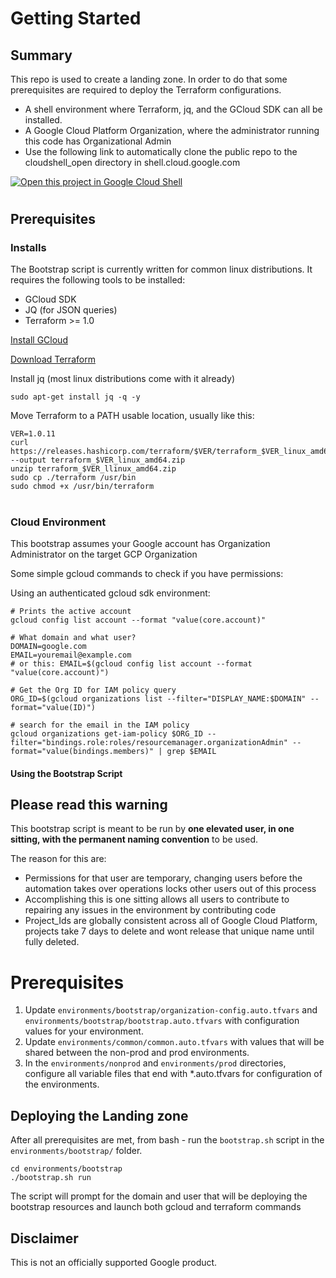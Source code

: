 # Getting Started
## Summary

This repo is used to create a landing zone. In order to do that some prerequisites are required to deploy the Terraform configurations.

 - A shell environment where Terraform, jq, and the GCloud SDK can all be installed. 
 - A Google Cloud Platform Organization, where the administrator running this code has Organizational Admin
 - Use the following link to automatically clone the public repo to the cloudshell_open directory in shell.cloud.google.com
 
[![Open this project in Google Cloud Shell](http://gstatic.com/cloudssh/images/open-btn.png)](https://console.cloud.google.com/cloudshell/open?git_repo=https://github.com/GoogleCloudPlatform/pbmm-on-gcp-onboarding&page=editor&tutorial=README.md)

#

## Prerequisites
### Installs
The Bootstrap script is currently written for common linux distributions. It requires the following tools to be installed:
 - GCloud SDK
 - JQ (for JSON queries)
 - Terraform >= 1.0
 
[Install GCloud](https://cloud.google.com/sdk/docs/install#linux)

[Download Terraform](https://www.terraform.io/downloads.html)

Install jq (most linux distributions come with it already)
```
sudo apt-get install jq -q -y 
```

Move Terraform to a PATH usable location, usually like this:
```
VER=1.0.11
curl https://releases.hashicorp.com/terraform/$VER/terraform_$VER_linux_amd64.zip --output terraform_$VER_linux_amd64.zip
unzip terraform_$VER_llinux_amd64.zip
sudo cp ./terraform /usr/bin
sudo chmod +x /usr/bin/terraform
```
#
### Cloud Environment

This bootstrap assumes your Google account has Organization Administrator on the target GCP Organization

Some simple gcloud commands to check if you have permissions:

Using an authenticated gcloud sdk environment:
```
# Prints the active account
gcloud config list account --format "value(core.account)"

# What domain and what user?
DOMAIN=google.com
EMAIL=youremail@example.com
# or this: EMAIL=$(gcloud config list account --format "value(core.account)")

# Get the Org ID for IAM policy query
ORG_ID=$(gcloud organizations list --filter="DISPLAY_NAME:$DOMAIN" --format="value(ID)")

# search for the email in the IAM policy
gcloud organizations get-iam-policy $ORG_ID --filter="bindings.role:roles/resourcemanager.organizationAdmin" --format="value(bindings.members)" | grep $EMAIL
```

#### Using the Bootstrap Script

## Please read this warning 

 This bootstrap script is meant to be run by **one elevated user, in one sitting, with the permanent naming convention** to be used. 
 
The reason for this are: 
- Permissions for that user are temporary, changing users before the automation takes over operations locks other users out of this process
- Accomplishing this is one sitting allows all users to contribute to repairing any issues in the environment by contributing code
- Project_Ids are globally consistent across all of Google Cloud Platform, projects take 7 days to delete and wont release that unique name until fully deleted. 

# Prerequisites
1. Update `environments/bootstrap/organization-config.auto.tfvars` and `environments/bootstrap/bootstrap.auto.tfvars` with configuration values for your environment.
2. Update `environments/common/common.auto.tfvars` with values that will be shared between the non-prod and prod environments.
3. In the `environments/nonprod` and `environments/prod` directories, configure all variable files that end with *.auto.tfvars for configuration of the environments.

## Deploying the Landing zone
After all prerequisites are met, from bash - run the `bootstrap.sh` script in the `environments/bootstrap/` folder.  

```
cd environments/bootstrap
./bootstrap.sh run
```

The script will prompt for the domain and user that will be deploying the bootstrap resources and launch both gcloud and terraform commands

## Disclaimer

This is not an officially supported Google product.
